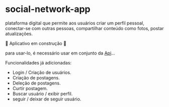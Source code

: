 # social-network-app
plataforma digital que permite aos usuários criar um perfil pessoal, conectar-se com outras pessoas, compartilhar conteúdo como fotos, postar atualizações.

🚧 Aplicativo em construção 🚧

para usar-lo, é necessário usar em conjunto da [Api](https://github.com/Alexsandro-ms/social-network)...

Funcionalidades já adicionadas:

- Login / Criação de usuários.
- Criação de postagens.
- Deleção de postagens.
- Curtir postagem.
- Buscar usuário / exibir perfil.
- seguir / deixar de seguir usuário.
